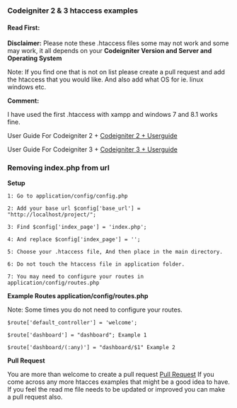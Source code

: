 <h3>Codeigniter 2 & 3 htaccess examples</h3>

<h4>Read First:</h4>
<b>Disclaimer:</b> Please note these .htaccess files some may not work and some may work, it all depends on your <b>Codeigniter Version and Server and Operating System</b>

<p>Note: If you find one that is not on list please create a pull request and add the htaccess that you would like. And also add what OS for ie. linux windows etc.</p>

<b>Comment:</b><p>I have used the first .htaccess with xampp and windows 7 and 8.1 works fine.</p>

User Guide For Codeigniter 2 + <a href="http://www.codeigniter.com/userguide2/" target="_blank">Codeigniter 2 + Userguide</a>

User Guide For Codeigniter 3 + <a href="http://www.codeigniter.com/user_guide/" target="_blank">Codeigniter 3 + Userguide</a>

<h3>Removing index.php from url</h3>

<b>Setup</b>

	1: Go to application/config/config.php
	
	2: Add your base url $config['base_url'] = "http://localhost/project/";

	3: Find $config['index_page'] = 'index.php'; 
	
	4: And replace $config['index_page'] = '';

	5: Choose your .htaccess file, And then place in the main directory.

	6: Do not touch the htaccess file in application folder.

	7: You may need to configure your routes in application/config/routes.php

<b>Example Routes application/config/routes.php</b>

Note: Some times you do not need to configure your routes.

	$route['default_controller'] = 'welcome';
	
	$route['dashboard'] = "dashboard"; Example 1

	$route['dashboard/(:any)'] = "dashboard/$1" Example 2

<b>Pull Request</b>
	
<p>You are more than welcome to create a pull request <a href="https://github.com/riwakawebsitedesigns/htaccess_for_codeigniter/pulls" target="_blank">Pull Request</a> If you come across any more htacces examples that might be a good idea to have. If you feel the read me file needs to be updated or improved you can make a pull request also.</p>
